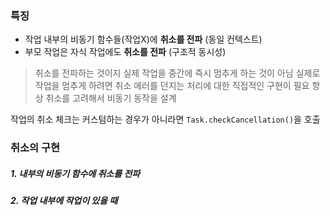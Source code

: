 ### 특징
- 작업 내부의 비동기 함수들(작업X)에 **취소를 전파** (동일 컨텍스트)
- 부모 작업은 자식 작업에도 **취소를 전파** (구조적 동시성) 

> 취소를 전파하는 것이지 실제 작업을 중간에 즉시 멈추게 하는 것이 아님
> 실제로 작업을 멈추게 하려면 취소 에러를 던지는 처리에 대한 직접적인 구현이 필요
> 항상 취소를 고려해서 비동기 동작을 설계

작업의 취소 체크는 커스텀하는 경우가 아니라면 `Task.checkCancellation()`을 호출
### 취소의 구현
##### 1. 내부의 비동기 함수에 취소를 전파
##### 2. 작업 내부에 작업이 있을 때
